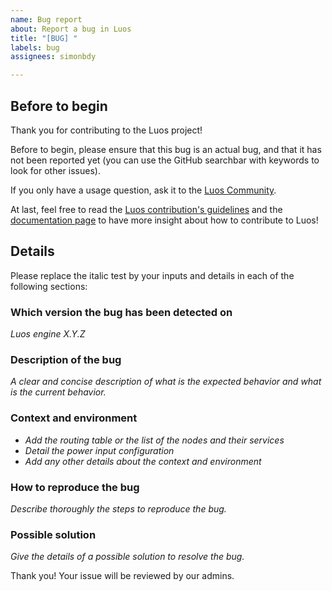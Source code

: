 ```yaml
---
name: Bug report
about: Report a bug in Luos
title: "[BUG] "
labels: bug
assignees: simonbdy

---
```


## Before to begin

Thank you for contributing to the Luos project!

Before to begin, please ensure that this bug is an actual bug, and that it has not been reported yet (you can use the GitHub searchbar with keywords to look for other issues).

If you only have a usage question, ask it to the [Luos Community](https://discord.gg/luos).

At last, feel free to read the [Luos contribution's guidelines](https://github.com/Luos-io/luos_engine/blob/main/CONTRIBUTING.md) and the [documentation page](https://www.luos.io/docs/contribute-to-luos) to have more insight about how to contribute to Luos!

## Details
Please replace the italic test by your inputs and details in each of the following sections:

### Which version the bug has been detected on
*Luos engine X.Y.Z*

### Description of the bug
*A clear and concise description of what is the expected behavior and what is the current behavior.*

### Context and environment
- *Add the routing table or the list of the nodes and their services*
- *Detail the power input configuration*
- *Add any other details about the context and environment*

### How to reproduce the bug
*Describe thoroughly the steps to reproduce the bug.*

### Possible solution
*Give the details of a possible solution to resolve the bug.*

Thank you! Your issue will be reviewed by our admins.

